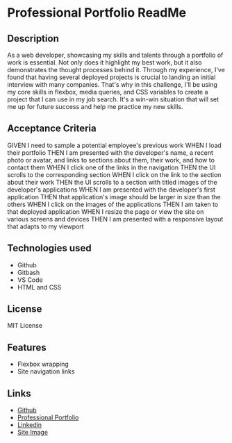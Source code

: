 # Professional Portfolio ReadMe

## Description 

As a web developer, showcasing my skills and talents through a portfolio of work is essential. Not only does it highlight my best work, but it also demonstrates the thought processes behind it. Through my experience, I've found that having several deployed projects is crucial to landing an initial interview with many companies. That's why in this challenge, I'll be using my core skills in flexbox, media queries, and CSS variables to create a project that I can use in my job search. It's a win-win situation that will set me up for future success and help me practice my new skills.

## Acceptance Criteria

GIVEN I need to sample a potential employee's previous work
WHEN I load their portfolio
THEN I am presented with the developer's name, a recent photo or avatar, and links to sections about them, their work, and how to contact them
WHEN I click one of the links in the navigation
THEN the UI scrolls to the corresponding section
WHEN I click on the link to the section about their work
THEN the UI scrolls to a section with titled images of the developer's applications
WHEN I am presented with the developer's first application
THEN that application's image should be larger in size than the others
WHEN I click on the images of the applications
THEN I am taken to that deployed application
WHEN I resize the page or view the site on various screens and devices
THEN I am presented with a responsive layout that adapts to my viewport

## Technologies used
- Github
- Gitbash
- VS Code
- HTML and CSS

## License
MIT License

## Features
- Flexbox wrapping
- Site navigation links

## Links
- [Github](https://github.com/seantamturk/Professional-Portfolio)
- [Professional Portfolio](https://seantamturk.github.io/Professional-Portfolio/)
- [Linkedin](https://www.linkedin.com/in/sean-tamturk-8253b722a/)
- [Site Image](./assets/images/websitescreenshot.png)


